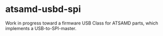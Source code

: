 atsamd-usbd-spi
===

Work in progress toward a firmware USB Class for ATSAMD parts, which implements a USB-to-SPI-master.

